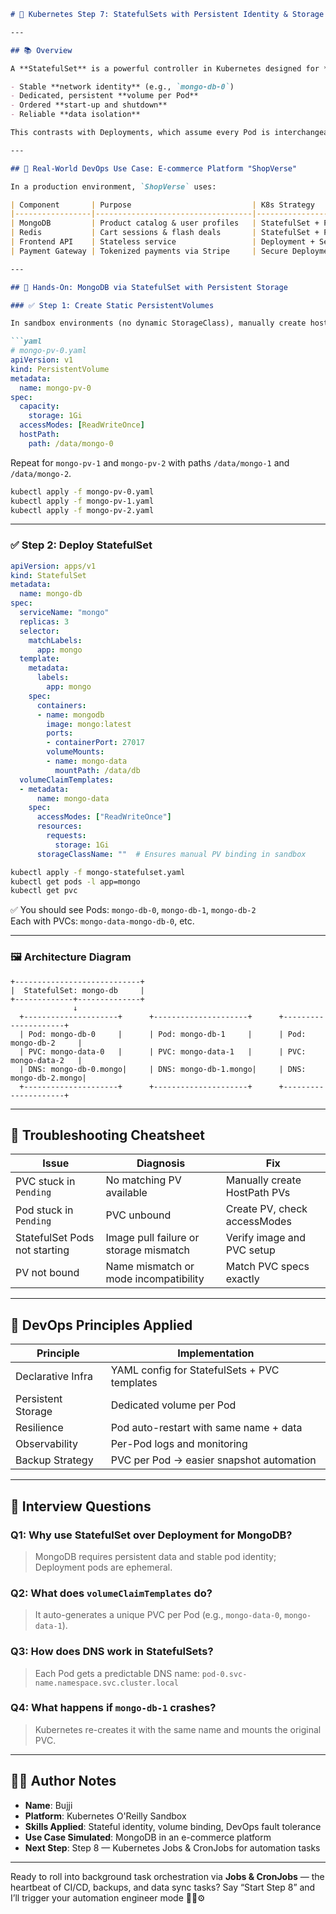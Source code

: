 ```md
# 🧱 Kubernetes Step 7: StatefulSets with Persistent Identity & Storage

---

## 📚 Overview

A **StatefulSet** is a powerful controller in Kubernetes designed for **stateful applications** that require:

- Stable **network identity** (e.g., `mongo-db-0`)
- Dedicated, persistent **volume per Pod**
- Ordered **start-up and shutdown**
- Reliable **data isolation**

This contrasts with Deployments, which assume every Pod is interchangeable — perfect for **stateless microservices**, but **not for databases** or any service that remembers things.

---

## 🧠 Real-World DevOps Use Case: E-commerce Platform "ShopVerse"

In a production environment, `ShopVerse` uses:

| Component       | Purpose                           | K8s Strategy             |
|-----------------|-----------------------------------|--------------------------|
| MongoDB         | Product catalog & user profiles   | StatefulSet + PVC        |
| Redis           | Cart sessions & flash deals       | StatefulSet + PVC        |
| Frontend API    | Stateless service                 | Deployment + Service     |
| Payment Gateway | Tokenized payments via Stripe     | Secure Deployment + ConfigMap + Secret |

---

## 🔧 Hands-On: MongoDB via StatefulSet with Persistent Storage

### ✅ Step 1: Create Static PersistentVolumes

In sandbox environments (no dynamic StorageClass), manually create hostPath-backed PVs:

```yaml
# mongo-pv-0.yaml
apiVersion: v1
kind: PersistentVolume
metadata:
  name: mongo-pv-0
spec:
  capacity:
    storage: 1Gi
  accessModes: [ReadWriteOnce]
  hostPath:
    path: /data/mongo-0
```

Repeat for `mongo-pv-1` and `mongo-pv-2` with paths `/data/mongo-1` and `/data/mongo-2`.

```bash
kubectl apply -f mongo-pv-0.yaml
kubectl apply -f mongo-pv-1.yaml
kubectl apply -f mongo-pv-2.yaml
```

---

### ✅ Step 2: Deploy StatefulSet

```yaml
apiVersion: apps/v1
kind: StatefulSet
metadata:
  name: mongo-db
spec:
  serviceName: "mongo"
  replicas: 3
  selector:
    matchLabels:
      app: mongo
  template:
    metadata:
      labels:
        app: mongo
    spec:
      containers:
      - name: mongodb
        image: mongo:latest
        ports:
        - containerPort: 27017
        volumeMounts:
        - name: mongo-data
          mountPath: /data/db
  volumeClaimTemplates:
  - metadata:
      name: mongo-data
    spec:
      accessModes: ["ReadWriteOnce"]
      resources:
        requests:
          storage: 1Gi
      storageClassName: ""  # Ensures manual PV binding in sandbox
```

```bash
kubectl apply -f mongo-statefulset.yaml
kubectl get pods -l app=mongo
kubectl get pvc
```

✅ You should see Pods: `mongo-db-0`, `mongo-db-1`, `mongo-db-2`  
Each with PVCs: `mongo-data-mongo-db-0`, etc.

---

### 🖼️ Architecture Diagram

```plaintext
+----------------------------+
|  StatefulSet: mongo-db     |
+-------------+--------------+
              ↓
  +---------------------+      +---------------------+      +---------------------+
  | Pod: mongo-db-0     |      | Pod: mongo-db-1     |      | Pod: mongo-db-2     |
  | PVC: mongo-data-0   |      | PVC: mongo-data-1   |      | PVC: mongo-data-2   |
  | DNS: mongo-db-0.mongo|     | DNS: mongo-db-1.mongo|     | DNS: mongo-db-2.mongo|
  +---------------------+      +---------------------+      +---------------------+
```

---

## 🧯 Troubleshooting Cheatsheet

| Issue                         | Diagnosis                                 | Fix                               |
|-------------------------------|--------------------------------------------|-----------------------------------|
| PVC stuck in `Pending`        | No matching PV available                  | Manually create HostPath PVs      |
| Pod stuck in `Pending`        | PVC unbound                               | Create PV, check accessModes      |
| StatefulSet Pods not starting | Image pull failure or storage mismatch    | Verify image and PVC setup        |
| PV not bound                  | Name mismatch or mode incompatibility     | Match PVC specs exactly           |

---

## 🚀 DevOps Principles Applied

| Principle           | Implementation                                  |
|---------------------|--------------------------------------------------|
| Declarative Infra   | YAML config for StatefulSets + PVC templates     |
| Persistent Storage  | Dedicated volume per Pod                         |
| Resilience          | Pod auto-restart with same name + data           |
| Observability       | Per-Pod logs and monitoring                      |
| Backup Strategy     | PVC per Pod → easier snapshot automation         |

---

## 💬 Interview Questions

### Q1: Why use StatefulSet over Deployment for MongoDB?
> MongoDB requires persistent data and stable pod identity; Deployment pods are ephemeral.

### Q2: What does `volumeClaimTemplates` do?
> It auto-generates a unique PVC per Pod (e.g., `mongo-data-0`, `mongo-data-1`).

### Q3: How does DNS work in StatefulSets?
> Each Pod gets a predictable DNS name: `pod-0.svc-name.namespace.svc.cluster.local`

### Q4: What happens if `mongo-db-1` crashes?
> Kubernetes re-creates it with the same name and mounts the original PVC.

---

## 👨‍💻 Author Notes

- **Name**: Bujji  
- **Platform**: Kubernetes O'Reilly Sandbox  
- **Skills Applied**: Stateful identity, volume binding, DevOps fault tolerance  
- **Use Case Simulated**: MongoDB in an e-commerce platform  
- **Next Step**: Step 8 — Kubernetes Jobs & CronJobs for automation tasks

---

Ready to roll into background task orchestration via **Jobs & CronJobs** — the heartbeat of CI/CD, backups, and data sync tasks? Say “Start Step 8” and I’ll trigger your automation engineer mode 💼📆⚙️
```